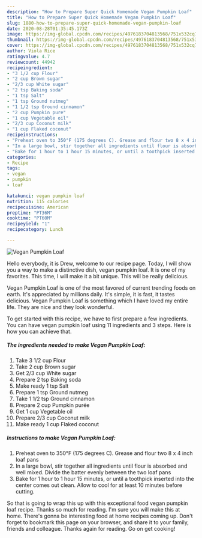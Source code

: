 ```yaml
---
description: "How to Prepare Super Quick Homemade Vegan Pumpkin Loaf"
title: "How to Prepare Super Quick Homemade Vegan Pumpkin Loaf"
slug: 1880-how-to-prepare-super-quick-homemade-vegan-pumpkin-loaf
date: 2020-08-28T01:35:45.173Z
image: https://img-global.cpcdn.com/recipes/4976183704813568/751x532cq70/vegan-pumpkin-loaf-recipe-main-photo.jpg
thumbnail: https://img-global.cpcdn.com/recipes/4976183704813568/751x532cq70/vegan-pumpkin-loaf-recipe-main-photo.jpg
cover: https://img-global.cpcdn.com/recipes/4976183704813568/751x532cq70/vegan-pumpkin-loaf-recipe-main-photo.jpg
author: Viola Rice
ratingvalue: 4.7
reviewcount: 44942
recipeingredient:
- "3 1/2 cup Flour"
- "2 cup Brown sugar"
- "2/3 cup White sugar"
- "2 tsp Baking soda"
- "1 tsp Salt"
- "1 tsp Ground nutmeg"
- "1 1/2 tsp Ground cinnamon"
- "2 cup Pumpkin pure"
- "1 cup Vegetable oil"
- "2/3 cup Coconut milk"
- "1 cup Flaked coconut"
recipeinstructions:
- "Preheat oven to 350°F (175 degrees C). Grease and flour two 8 x 4 inch loaf pans"
- "In a large bowl, stir together all ingredients until flour is absorbed and well mixed. Divide the batter evenly between the two loaf pans"
- "Bake for 1 hour to 1 hour 15 minutes, or until a toothpick inserted into the center comes out clean. Allow to cool for at least 10 minutes before cutting."
categories:
- Recipe
tags:
- vegan
- pumpkin
- loaf

katakunci: vegan pumpkin loaf 
nutrition: 115 calories
recipecuisine: American
preptime: "PT36M"
cooktime: "PT60M"
recipeyield: "1"
recipecategory: Lunch

---
```



![Vegan Pumpkin Loaf](https://img-global.cpcdn.com/recipes/4976183704813568/751x532cq70/vegan-pumpkin-loaf-recipe-main-photo.jpg)

Hello everybody, it is Drew, welcome to our recipe page. Today, I will show you a way to make a distinctive dish, vegan pumpkin loaf. It is one of my favorites. This time, I will make it a bit unique. This will be really delicious.

Vegan Pumpkin Loaf is one of the most favored of current trending foods on earth. It's appreciated by millions daily. It's simple, it is fast, it tastes delicious. Vegan Pumpkin Loaf is something which I have loved my entire life. They are nice and they look wonderful.




To get started with this recipe, we have to first prepare a few ingredients. You can have vegan pumpkin loaf using 11 ingredients and 3 steps. Here is how you can achieve that.

<!--inarticleads1-->

##### The ingredients needed to make Vegan Pumpkin Loaf:

1. Take 3 1/2 cup Flour
1. Take 2 cup Brown sugar
1. Get 2/3 cup White sugar
1. Prepare 2 tsp Baking soda
1. Make ready 1 tsp Salt
1. Prepare 1 tsp Ground nutmeg
1. Take 1 1/2 tsp Ground cinnamon
1. Prepare 2 cup Pumpkin purée
1. Get 1 cup Vegetable oil
1. Prepare 2/3 cup Coconut milk
1. Make ready 1 cup Flaked coconut




<!--inarticleads2-->

##### Instructions to make Vegan Pumpkin Loaf:

1. Preheat oven to 350°F (175 degrees C). Grease and flour two 8 x 4 inch loaf pans
1. In a large bowl, stir together all ingredients until flour is absorbed and well mixed. Divide the batter evenly between the two loaf pans
1. Bake for 1 hour to 1 hour 15 minutes, or until a toothpick inserted into the center comes out clean. Allow to cool for at least 10 minutes before cutting.




So that is going to wrap this up with this exceptional food vegan pumpkin loaf recipe. Thanks so much for reading. I'm sure you will make this at home. There's gonna be interesting food at home recipes coming up. Don't forget to bookmark this page on your browser, and share it to your family, friends and colleague. Thanks again for reading. Go on get cooking!
